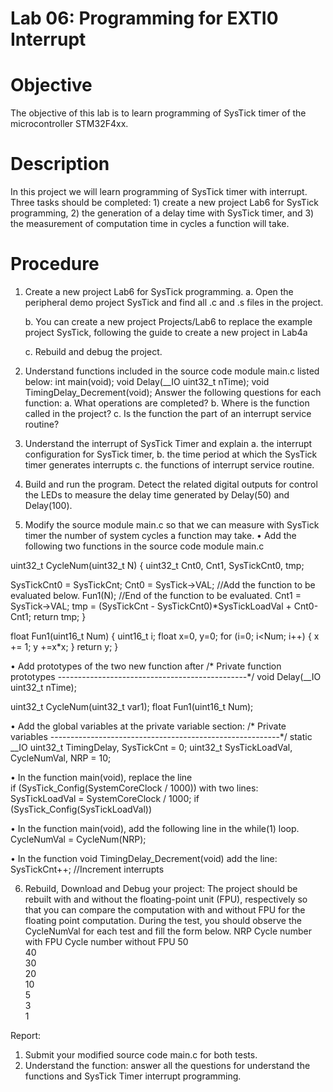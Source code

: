 Lab 06: Programming for EXTI0 Interrupt 
======================================

# Objective
The objective of this lab is to learn programming of SysTick timer of the microcontroller STM32F4xx.

# Description
In this project we will learn programming of SysTick timer with interrupt. Three tasks should be completed: 1) create a new project Lab6 for SysTick programming, 2) the generation of a delay time with SysTick timer, and 3) the measurement of computation time in cycles a function will take.

# Procedure
1.	Create a new project Lab6 for SysTick programming.
    a.	Open the peripheral demo project SysTick and find all .c and .s files in the project.

    b.	You can create a new project Projects/Lab6 to replace the example project SysTick, following the guide to create a new project in Lab4a
    
    c.	Rebuild and debug the project.

2.	Understand functions included in the source code module main.c listed below: 
int main(void);
void Delay(__IO uint32_t nTime);
void TimingDelay_Decrement(void);
Answer the following questions for each function:
a.	What operations are completed?
b.	Where is the function called in the project?
c.	Is the function the part of an interrupt service routine?
3.	Understand the interrupt of SysTick Timer and explain 
a.	the interrupt configuration for SysTick timer, 
b.	the time period at which the SysTick timer generates interrupts
c.	the functions of interrupt service routine.
4.	Build and run the program. Detect the related digital outputs for control the LEDs to measure the delay time generated by Delay(50) and Delay(100).
5.	Modify the source module main.c so that we can measure with SysTick timer the number of system cycles a function may take.
•	Add the following two functions in the source code module main.c

uint32_t CycleNum(uint32_t N)
{
  uint32_t Cnt0, Cnt1, SysTickCnt0, tmp;

  SysTickCnt0 = SysTickCnt;
  Cnt0 = SysTick->VAL;
  //Add the function to be evaluated below.
  Fun1(N);
  //End of the function to be evaluated.
  Cnt1 = SysTick->VAL;
  tmp = (SysTickCnt - SysTickCnt0)*SysTickLoadVal + Cnt0-Cnt1;
  return tmp;
}

float Fun1(uint16_t Num)
{
  uint16_t i;
  float x=0, y=0;
  for (i=0; i<Num; i++)
  {
    x += 1;
    y +=x*x;
  }
  return y;
}

•	Add prototypes of the two new function after
/* Private function prototypes -----------------------------------------------*/
void Delay(__IO uint32_t nTime);

uint32_t CycleNum(uint32_t var1);
float Fun1(uint16_t Num);

•	Add the global variables at the private variable section:
/* Private variables ---------------------------------------------------------*/
static __IO uint32_t TimingDelay, SysTickCnt = 0;
uint32_t SysTickLoadVal, CycleNumVal, NRP = 10;

•	In the function main(void), replace the line  
  if (SysTick_Config(SystemCoreClock / 1000))
with two lines:
  SysTickLoadVal = SystemCoreClock / 1000; 
  if (SysTick_Config(SysTickLoadVal))  


•	In the function main(void), add the following line in the while(1) loop.
CycleNumVal = CycleNum(NRP);

•	In the function void TimingDelay_Decrement(void) add the line:
SysTickCnt++;        //Increment interrupts


6.	Rebuild, Download and Debug your project:
The project should be rebuilt with and without the floating-point unit (FPU), respectively so that you can compare the computation with and without FPU for the floating point computation. During the test, you should observe the CycleNumVal for each test and fill the form below.
NRP	Cycle number with FPU	Cycle number without FPU
50		
40		
30		
20		
10		
5		
3		
1		

Report:
1.	Submit your modified source code main.c for both tests.
2.	Understand the function: answer all the questions for understand the functions and SysTick Timer interrupt programming.
 
